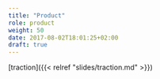 ```yaml
---
title: "Product"
role: product
weight: 50
date: 2017-08-02T18:01:25+02:00
draft: true
---
```


[traction]({{< relref "slides/traction.md" >}})

